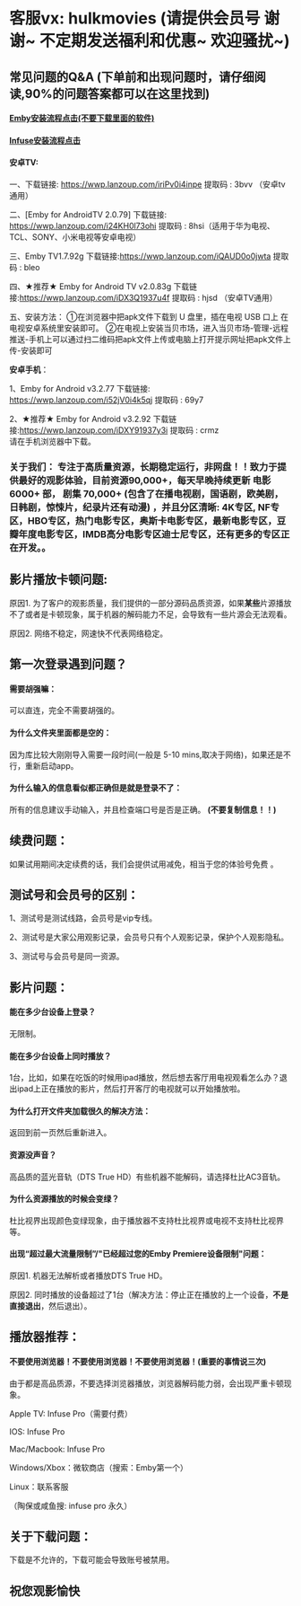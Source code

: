 # 客服vx: hulkmovies  (请提供会员号 谢谢~ 不定期发送福利和优惠~ 欢迎骚扰~)
## 常见问题的Q&A (下单前和出现问题时，请仔细阅读,90%的问题答案都可以在这里找到)

#### [Emby安装流程点击(不要下载里面的软件)](https://www.pianpianduo.com/)
#### [Infuse安装流程点击](https://www.pianpianduo.com/infsue)
#### 安卓TV:


一、下载链接: https://wwp.lanzoup.com/iriPv0i4inpe 提取码 : 3bvv （安卓tv通用） 

二、[Emby for AndroidTV  2.0.79] 
下载链接:
https://wwp.lanzoup.com/i24KH0l73ohi 
提取码 : 8hsi（适用于华为电视、TCL、SONY、小米电视等安卓电视）

三、Emby TV1.7.92g
下载链接:https://wwp.lanzoup.com/iQAUD0o0jwta  提取码 : bleo

四、★推荐★ Emby for Android TV v2.0.83g
下载链接:https://wwp.lanzoup.com/iDX3Q1937u4f  提取码 : hjsd （安卓TV通用）

五、安装方法：
①在浏览器中把apk文件下载到 U 盘里，插在电视 USB 口上 在电视安卓系统里安装即可。
②在电视上安装当贝市场，进入当贝市场-管理-远程推送-手机上可以通过扫二维码把apk文件上传或电脑上打开提示网址把apk文件上传-安装即可

**安卓手机**：

1、Emby for Android v3.2.77
下载链接: https://wwp.lanzoup.com/i52jV0i4k5qj 提取码 : 69y7

2、★推荐★ Emby for Android v3.2.92
下载链接:https://wwp.lanzoup.com/iDXY91937y3i  提取码 : crmz  
请在手机浏览器中下载。

### 关于我们： 专注于高质量资源，长期稳定运行，非网盘！！致力于提供最好的观影体验，目前资源90,000+，每天早晚持续更新 电影 6000+ 部， 剧集 70,000+ (包含了在播电视剧，国语剧，欧美剧，日韩剧，惊悚片，纪录片还有动漫) ，并且分区清晰: 4K专区, NF专区，HBO专区，热门电影专区，奥斯卡电影专区，最新电影专区，豆瓣年度电影专区，IMDB高分电影专区迪士尼专区，还有更多的专区正在开发。。  

## 影片播放卡顿问题:
原因1. 为了客户的观影质量，我们提供的一部分源码品质资源，如果**某些**片源播放不了或者是卡顿现象，属于机器的解码能力不足，会导致有一些片源会无法观看。

原因2. 网络不稳定，网速快不代表网络稳定。

## 第一次登录遇到问题？
#### 需要胡强嘛：
可以直连，完全不需要胡强的。

#### 为什么文件夹里面都是空的：
因为库比较大刚刚导入需要一段时间(一般是 5-10 mins,取决于网络)，如果还是不行，重新启动app。

#### 为什么输入的信息看似都正确但是就是登录不了：
所有的信息建议手动输入，并且检查端口号是否是正确。 **(不要复制信息！！)**

## 续费问题：
如果试用期间决定续费的话，我们会提供试用减免，相当于您的体验号免费 。

## 测试号和会员号的区别：
1、测试号是测试线路，会员号是vip专线。

2、测试号是大家公用观影记录，会员号只有个人观影记录，保护个人观影隐私。

3、测试号与会员号是同一资源。


## 影片问题：
#### 能在多少台设备上登录？
无限制。

#### 能在多少台设备上同时播放？
1台，比如，如果在吃饭的时候用ipad播放，然后想去客厅用电视观看怎么办？退出ipad上正在播放的影片，然后打开客厅的电视就可以开始播放啦。

#### 为什么打开文件夹加载很久的解决方法：
返回到前一页然后重新进入。

#### 资源没声音？
高品质的蓝光音轨（DTS True HD）有些机器不能解码，请选择杜比AC3音轨。

#### 为什么资源播放的时候会变绿？
杜比视界出现颜色变绿现象，由于播放器不支持杜比视界或电视不支持杜比视界等。

#### 出现“超过最大流量限制”/"已经超过您的Emby Premiere设备限制"问题：
原因1. 机器无法解析或者播放DTS True HD。

原因2. 同时播放的设备超过了1台（解决方法：停止正在播放的上一个设备，**不是直接退出**，然后退出）。

## 播放器推荐：
#### 不要使用浏览器！不要使用浏览器！不要使用浏览器！(重要的事情说三次)
由于都是高品质源，不要选择浏览器播放，浏览器解码能力弱，会出现严重卡顿现象。

Apple TV: Infuse Pro（需要付费）

IOS: Infuse Pro

Mac/Macbook: Infuse Pro

Windows/Xbox：微软商店（搜索：Emby第一个）

Linux：联系客服

（陶保或咸鱼搜: infuse pro 永久）

## 关于下载问题：
下载是不允许的，下载可能会导致账号被禁用。


## 祝您观影愉快 

